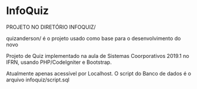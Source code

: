 # InfoQuiz
PROJETO NO DIRETÓRIO INFOQUIZ/

quizanderson/ é o projeto usado como base para o desenvolvimento do novo 


Projeto de Quiz implementado na aula de Sistemas Coorporativos 2019.1 no IFRN, usando PHP/CodeIgniter e Bootstrap.

Atualmente apenas acessível por Localhost. O script do Banco de dados é o arquivo infoquiz/script.sql
